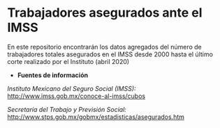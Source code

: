 
# Trabajadores asegurados ante el IMSS


En este repositorio encontrarán los datos agregados del número de trabajadores totales asegurados en el IMSS desde 2000 hasta el último corte realizado por el Instituto (abril 2020)

* **Fuentes de información**

*Instituto Mexicano del Seguro Social (IMSS):*
http://www.imss.gob.mx/conoce-al-imss/cubos

*Secretaría del Trabajo y Previsión Social:*
http://www.stps.gob.mx/gobmx/estadisticas/asegurados.htm
